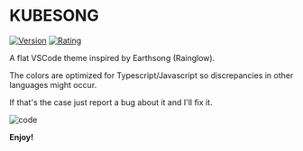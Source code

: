 # KUBESONG

[![Version](https://vsmarketplacebadge.apphb.com/version/kubes.kubesong.svg?subject=Kubesong&colorA=09131b&colorB=f2b53b)](https://marketplace.visualstudio.com/items?itemName=kubes.kubesong)
[![Rating](https://vsmarketplacebadge.apphb.com/rating-short/kubes.kubesong.svg?label=Rating&colorA=09131b&colorB=f2b53b)](https://marketplace.visualstudio.com/items?itemName=kubes.kubesong&ssr=false#review-details)

A flat VSCode theme inspired by Earthsong (Rainglow).

The colors are optimized for Typescript/Javascript so discrepancies in other languages might occur.

If that's the case just report a bug about it and I'll fix it.

![code](https://gitlab.com/helgejs/kubesong-vscode-theme/-/raw/main/images/transparent-code.png)

**Enjoy!**
